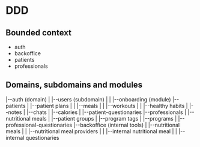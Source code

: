# DDD
## Bounded context
- auth
- backoffice
- patients
- professionals

## Domains, subdomains and modules
|--auth (domain)
|  |--users (subdomain)
|  |  |--onboarding (module)
|--patients 
|  |--patient plans
|  |  |--meals
|  |  |--workouts
|  |  |--healthy habits
|  |--notes
|  |--chats
|  |--calories
|  |--patient-questionaries
|--professionals
|  |--nutritional meals
|  |--patient groups
|  |--program tags
|  |--programs
|  |--professional-questionaries
|--backoffice (internal tools)
|  |--nutritional meals
|  |  |--nutritional meal providers
|  |  |--internal nutritional meal
|  |  |--internal questionaries

